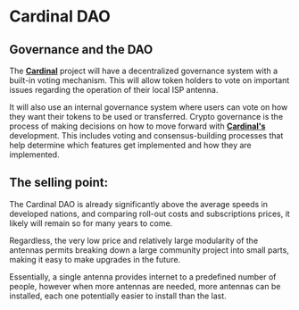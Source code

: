 # Cardinal DAO

## Governance and the DAO

The **[Cardinal](docs/Hardware/Cardinal.md)** project will have a decentralized governance system with a built-in voting mechanism. This will allow token holders to vote on important issues regarding the operation of their local ISP antenna. 

It will also use an internal governance system where users can vote on how they want their tokens to be used or transferred. 
Crypto governance is the process of making decisions on how to move forward with **[Cardinal's](docs/Hardware/Cardinal.md)** development. 
This includes voting and consensus-building processes that help determine which features get implemented and how they are implemented.

## The selling point:

The Cardinal DAO is already significantly above the average speeds in developed nations, and comparing roll-out costs and subscriptions prices, it likely will remain so for many years to come. 

Regardless, the very low price and relatively large modularity of the antennas permits breaking down a large community project into small parts, making it easy to make upgrades in the future. 

Essentially, a single antenna provides internet to a predefined number of people, however when more antennas are needed, more antennas can be installed, each one potentially easier to install than the last. 
